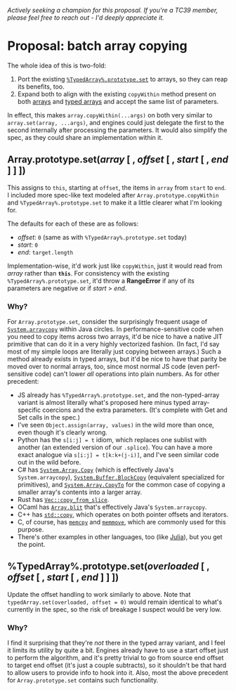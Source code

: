 *Actively seeking a champion for this proposal. If you're a TC39 member, please feel free to reach out - I'd deeply appreciate it.*

# Proposal: batch array copying

The whole idea of this is two-fold:

1. Port the existing [`%TypedArray%.prototype.set`](https://developer.mozilla.org/en-US/docs/Web/JavaScript/Reference/Global_Objects/TypedArray/set) to arrays, so they can reap its benefits, too.
2. Expand both to align with the existing `copyWithin` method present on both [arrays](https://developer.mozilla.org/en-US/docs/Web/JavaScript/Reference/Global_Objects/Array/copyWithin) and [typed arrays](https://developer.mozilla.org/en-US/docs/Web/JavaScript/Reference/Global_Objects/TypedArray/copyWithin) and accept the same list of parameters.

In effect, this makes `array.copyWithin(...args)` on both very similar to `array.set(array, ...args)`, and engines could just delegate the first to the second internally after processing the parameters. It would also simplify the spec, as they could share an implementation within it.

## Array.prototype.set(*array* [ , *offset* [ , *start* [ , *end* ] ] ])

This assigns to `this`, starting at `offset`, the items in `array` from `start` to `end`. I included more spec-like text modeled after `Array.prototype.copyWithin` and `%TypedArray%.prototype.set` to make it a little clearer what I'm looking for.

The defaults for each of these are as follows:

- *offset*: `0` (same as with `%TypedArray%.prototype.set` today)
- *start*: `0`
- *end*: `target.length`

Implementation-wise, it'd work just like `copyWithin`, just it would read from *array* rather than **`this`**. For consistency with the existing `%TypedArray%.prototype.set`, it'd throw a **RangeError** if any of its parameters are negative or if *start* > *end*.

### Why?

For `Array.prototype.set`, consider the surprisingly frequent usage of [`System.arraycopy`](https://docs.oracle.com/javase/9/docs/api/java/lang/System.html) within Java circles. In performance-sensitive code when you need to copy items across two arrays, it'd be nice to have a native JIT primitive that can do it in a very highly vectorized fashion. (In fact, I'd say most of my simple loops are literally just copying between arrays.) Such a method already exists in typed arrays, but it'd be nice to have that parity be moved over to normal arrays, too, since most normal JS code (even perf-sensitive code) can't lower *all* operations into plain numbers. As for other precedent:

- JS already has `%TypedArray%.prototype.set`, and the non-typed-array variant is almost literally what's proposed here minus typed array-specific coercions and the extra parameters. (It's complete with Get and Set calls in the spec.)
- I've seen `Object.assign(array, values)` in the wild more than once, even though it's clearly wrong.
- Python has the `s[i:j] = t` idiom, which replaces one sublist with another (an extended version of our `.splice`). You can have a more exact analogue via `s[i:j] = t[k:k+(j-i)]`, and I've seen similar code out in the wild before.
- C# has [`System.Array.Copy`](https://docs.microsoft.com/en-us/dotnet/api/system.array.copy) (which is effectively Java's `System.arraycopy`), [`System.Buffer.BlockCopy`](https://docs.microsoft.com/en-us/dotnet/api/system.buffer.blockcopy) (equivalent specialized for primitives), and [`System.Array.CopyTo`](https://docs.microsoft.com/en-us/dotnet/api/system.array.copyto) for the common case of copying a smaller array's contents into a larger array.
- Rust has [`Vec::copy_from_slice`](https://doc.rust-lang.org/std/vec/struct.Vec.html#method.copy_from_slice).
- OCaml has [`Array.blit`](https://caml.inria.fr/pub/docs/manual-ocaml/libref/Array.html) that's effectively Java's `System.arraycopy`.
- C++ has [`std::copy`](http://www.cplusplus.com/reference/algorithm/copy/), which operates on both pointer offsets and iterators.
- C, of course, has [`memcpy`](www.cplusplus.com/reference/clibrary/cstring/memcpy/) and [`memmove`](www.cplusplus.com/reference/clibrary/cstring/memmove/), which are commonly used for this purpose.
- There's other examples in other languages, too (like [Julia](https://docs.julialang.org/en/v1/base/arrays/index.html#Base.copyto!-Tuple{AbstractArray,CartesianIndices,AbstractArray,CartesianIndices})), but you get the point.

## %TypedArray%.prototype.set(*overloaded* [ , *offset* [ , *start* [ , *end* ] ] ])

Update the offset handling to work similarly to above. Note that `typedArray.set(overloaded, offset = 0)` would remain identical to what's currently in the spec, so the risk of breakage I suspect would be very low.

### Why?

I find it surprising that they're *not* there in the typed array variant, and I feel it limits its utility by quite a bit. Engines already have to use a start offset just to perform the algorithm, and it's pretty trivial to go from source end offset to target end offset (it's just a couple subtracts), so it shouldn't be that hard to allow users to provide info to hook into it. Also, most the above precedent for `Array.prototype.set` contains such functionality.
